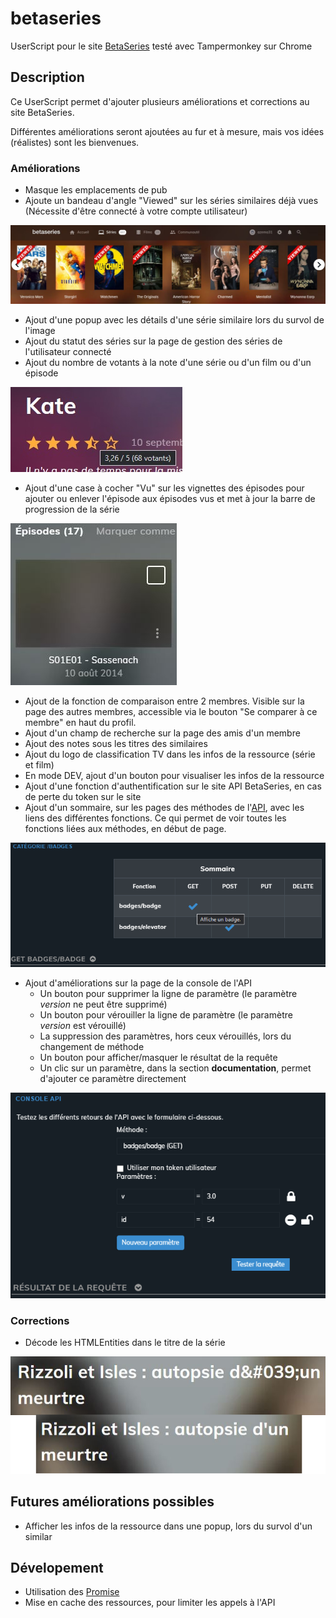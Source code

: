 # betaseries
UserScript pour le site [BetaSeries](https://www.betaseries.com/) testé avec Tampermonkey sur Chrome

## Description
Ce UserScript permet d'ajouter plusieurs améliorations et corrections au site BetaSeries.

Différentes améliorations seront ajoutées au fur et à mesure, mais vos idées (réalistes) sont les bienvenues.

### Améliorations
* Masque les emplacements de pub
* Ajoute un bandeau d'angle "Viewed" sur les séries similaires déjà vues (Nécessite d'être connecté à votre compte utilisateur)

![Séries similaires avec le bandeau vues](/img/similarsViewed.jpg "Séries similaires avec le bandeau vues")
* Ajout d'une popup avec les détails d'une série similaire lors du survol de l'image
* Ajout du statut des séries sur la page de gestion des séries de l'utilisateur connecté
* Ajout du nombre de votants à la note d'une série ou d'un film ou d'un épisode

![Nombre de votants](/img/nbVotants.jpg "Nombre de votants")
* Ajout d'une case à cocher "Vu" sur les vignettes des épisodes pour ajouter ou enlever l'épisode aux épisodes vus et met à jour la barre de progression de la série

![Case à cocher VU d'un épisode](/img/checkSeen.jpg "Case à cocher VU d'un épisode")
* Ajout de la fonction de comparaison entre 2 membres. Visible sur la page des autres membres, accessible via le bouton "Se comparer à ce membre" en haut du profil.
* Ajout d'un champ de recherche sur la page des amis d'un membre
* Ajout des notes sous les titres des similaires
* Ajout du logo de classification TV dans les infos de la ressource (série et film)
* En mode DEV, ajout d'un bouton pour visualiser les infos de la ressource
* Ajout d'une fonction d'authentification sur le site API BetaSeries, en cas de perte du token sur le site
* Ajout d'un sommaire, sur les pages des méthodes de l'[API](https://www.betaseries.com/api/), avec les liens des différentes fonctions. Ce qui permet de voir toutes les fonctions liées aux méthodes, en début de page.

![Sommaire des méthodes de l'API](/img/sommaireMethodes.png "Sommaire des méthodes de l'API")
* Ajout d'améliorations sur la page de la console de l'API
  - Un bouton pour supprimer la ligne de paramètre (le paramètre _version_ ne peut être supprimé)
  - Un bouton pour vérouiller la ligne de paramètre (le paramètre _version_ est vérouillé)
  - La suppression des paramètres, hors ceux vérouillés, lors du changement de méthode
  - Un bouton pour afficher/masquer le résultat de la requête
  - Un clic sur un paramètre, dans la section __documentation__, permet d'ajouter ce paramètre directement

![Console de l'API](/img/console.png "Console de l'API")

### Corrections
* Décode les HTMLEntities dans le titre de la série

![HTMLEntities](/img/HTMLEntities-title.png "HTMLEntities dans le titre")

## Futures améliorations possibles
* Afficher les infos de la ressource dans une popup, lors du survol d'un similar

## Dévelopement
* Utilisation des [Promise](https://developer.mozilla.org/fr/docs/Web/JavaScript/Reference/Global_Objects/Promise)
* Mise en cache des ressources, pour limiter les appels à l'API
